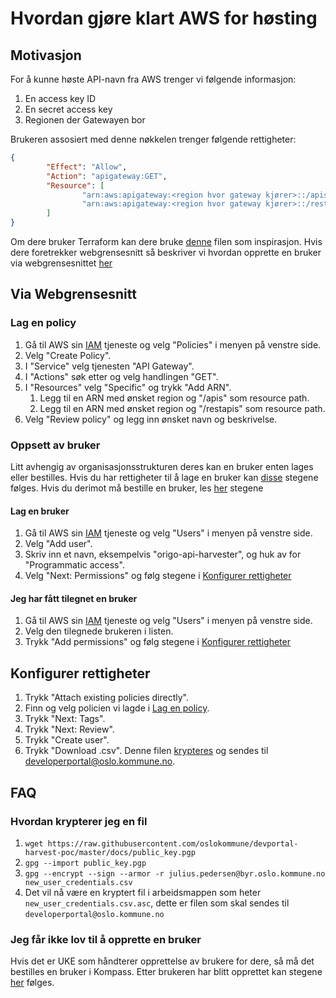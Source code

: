 # Hvordan gjøre klart AWS for høsting

## Motivasjon
For å kunne høste API-navn fra AWS trenger vi følgende informasjon:
1. En access key ID
2. En secret access key
3. Regionen der Gatewayen bor

Brukeren assosiert med denne nøkkelen trenger følgende rettigheter:
```json
{
		"Effect": "Allow",
		"Action": "apigateway:GET",
		"Resource": [
				"arn:aws:apigateway:<region hvor gateway kjører>::/apis",
				"arn:aws:apigateway:<region hvor gateway kjører>::/restapis"
		]
}
```

Om dere bruker Terraform kan dere bruke
[denne](https://github.com/oslokommune/devportal-harvest-poc/blob/master/docs/terraform_iam_config.tf) filen som inspirasjon. Hvis
dere foretrekker webgrensesnitt så beskriver vi hvordan opprette en bruker
via webgrensesnittet [her](#via-webgrensenitt)


## Via Webgrensesnitt
### Lag en policy
1. Gå til AWS sin [IAM](https://console.aws.amazon.com/iam) tjeneste og velg
	 "Policies" i menyen på venstre side.
2. Velg "Create Policy".
3. I "Service" velg tjenesten "API Gateway".
4. I "Actions" søk etter og velg handlingen "GET".
5. I "Resources" velg "Specific" og trykk "Add ARN".
	1. Legg til en ARN med ønsket region og "/apis" som resource path.
	2. Legg til en ARN med ønsket region og "/restapis" som resource path.
6. Velg "Review policy" og legg inn ønsket navn og beskrivelse.

### Oppsett av bruker
Litt avhengig av organisasjonsstrukturen deres kan en bruker enten lages eller
bestilles. Hvis du har rettigheter til å lage en bruker kan
[disse](#lag-en-bruker) stegene følges. Hvis du derimot må bestille en bruker,
les [her](#jeg-får-ikke-lov-til-å-opprette-en-bruker) stegene

#### Lag en bruker
1. Gå til AWS sin [IAM](https://console.aws.amazon.com/iam) tjeneste og velg
	 "Users" i menyen på venstre side.
2. Velg "Add user".
3. Skriv inn et navn, eksempelvis "origo-api-harvester", og huk av for
	 "Programmatic access".
4. Velg "Next: Permissions" og følg stegene i [Konfigurer rettigheter](#konfigurer-rettigheter)

#### Jeg har fått tilegnet en bruker
1. Gå til AWS sin [IAM](https://console.aws.amazon.com/iam) tjeneste og velg
	 "Users" i menyen på venstre side.
2. Velg den tilegnede brukeren i listen.
3. Trykk "Add permissions" og følg stegene i [Konfigurer rettigheter](#konfigurer-rettigheter)

## Konfigurer rettigheter
1. Trykk "Attach existing policies directly".
2. Finn og velg policien vi lagde i [Lag en policy](#lag-en-policy).
3. Trykk "Next: Tags".
4. Trykk "Next: Review".
5. Trykk "Create user".
6. Trykk "Download .csv". Denne filen [krypteres](#hvordan-krypterer-jeg-en-fil) og sendes til
		developerportal@oslo.kommune.no.

## FAQ
### Hvordan krypterer jeg en fil
1. `wget https://raw.githubusercontent.com/oslokommune/devportal-harvest-poc/master/docs/public_key.pgp`
2. `gpg --import public_key.pgp`
3. `gpg --encrypt --sign --armor -r julius.pedersen@byr.oslo.kommune.no new_user_credentials.csv`
4. Det vil nå være en kryptert fil i arbeidsmappen som heter `new_user_credentials.csv.asc`, dette
	er filen som skal sendes til `developerportal@oslo.kommune.no`

### Jeg får ikke lov til å opprette en bruker
Hvis det er UKE som håndterer opprettelse av brukere for dere, så må det
bestilles en bruker i Kompass. Etter brukeren har blitt opprettet kan stegene
[her](#jeg-har-fått-tilegnet-en-bruker) følges.
